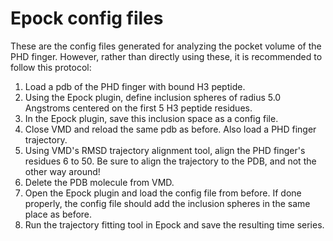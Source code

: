 # Epock config files

These are the config files generated for analyzing the pocket volume of the PHD finger. However, rather than directly using these, it is recommended to follow this protocol:

1. Load a pdb of the PHD finger with bound H3 peptide.
2. Using the Epock plugin, define inclusion spheres of radius 5.0 Angstroms centered on the first 5 H3 peptide residues.
3. In the Epock plugin, save this inclusion space as a config file.
4. Close VMD and reload the same pdb as before. Also load a PHD finger trajectory.
5. Using VMD's RMSD trajectory alignment tool, align the PHD finger's residues 6 to 50. Be sure to align the trajectory to the PDB, and not the other way around!
6. Delete the PDB molecule from VMD.
7. Open the Epock plugin and load the config file from before. If done properly, the config file should add the inclusion spheres in the same place as before.
8. Run the trajectory fitting tool in Epock and save the resulting time series. 


